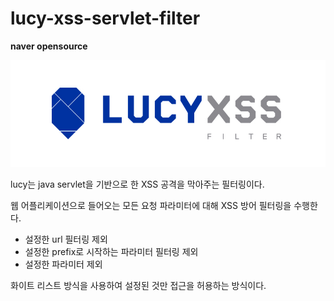# lucy-xss-servlet-filter

**naver opensource**

![lucy](img/LUCYXSS_.jpg)

lucy는 java servlet을 기반으로 한 XSS 공격을 막아주는 필터링이다.

웹 어플리케이션으로 들어오는 모든 요청 파라미터에 대해 XSS 방어 필터링을 수행한다.

* 설정한 url 필터링 제외
* 설정한 prefix로 시작하는 파라미터 필터링 제외
* 설정한 파라미터 제외

화이트 리스트 방식을 사용하여 설정된 것만 접근을 허용하는 방식이다.
